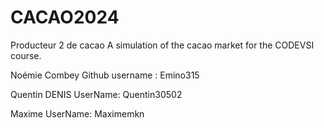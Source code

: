 # CACAO2024

Producteur 2 de cacao
A simulation of the cacao market for the CODEVSI course.

Noémie Combey
Github username : Emino315

Quentin DENIS
UserName: Quentin30502

Maxime
UserName: Maximemkn